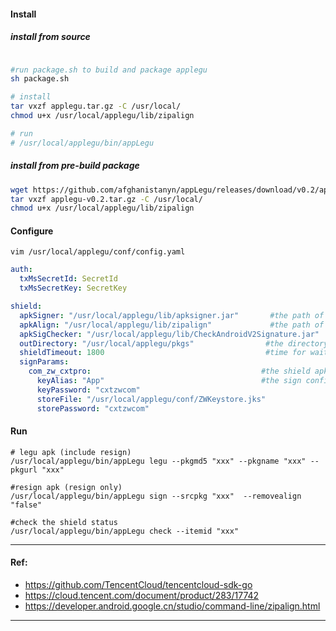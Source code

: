 
#### Install

##### install from source
```bash

#run package.sh to build and package applegu
sh package.sh

# install
tar vxzf applegu.tar.gz -C /usr/local/
chmod u+x /usr/local/applegu/lib/zipalign

# run 
# /usr/local/applegu/bin/appLegu

```

##### install from pre-build package
```bash
wget https://github.com/afghanistanyn/appLegu/releases/download/v0.2/applegu-v0.2.tar.gz
tar vxzf applegu-v0.2.tar.gz -C /usr/local/
chmod u+x /usr/local/applegu/lib/zipalign

```


#### Configure

    vim /usr/local/applegu/conf/config.yaml

```yaml
auth:
  txMsSecretId: SecretId
  txMsSecretKey: SecretKey

shield:
  apkSigner: "/usr/local/applegu/lib/apksigner.jar"       #the path of apksigner
  apkAlign: "/usr/local/applegu/lib/zipalign"             #the path of zipalign
  apkSigChecker: "/usr/local/applegu/lib/CheckAndroidV2Signature.jar"       
  outDirectory: "/usr/local/applegu/pkgs"                #the directory of output apks
  shieldTimeout: 1800                                    #time for wait legu shield , check every 30 sec
  signParams:
    com_zw_cxtpro:                                      #the shield apk bundle name , concat with '_'
      keyAlias: "App"                                   #the sign config of your apk
      keyPassword: "cxtzwcom"
      storeFile: "/usr/local/applegu/conf/ZWKeystore.jks"
      storePassword: "cxtzwcom"
```

#### Run 

    # legu apk (include resign)
    /usr/local/applegu/bin/appLegu legu --pkgmd5 "xxx" --pkgname "xxx" --pkgurl "xxx"

    #resign apk (resign only)
    /usr/local/applegu/bin/appLegu sign --srcpkg "xxx"  --removealign "false"
    
    #check the shield status
    /usr/local/applegu/bin/appLegu check --itemid "xxx"
    
---- 
#### Ref:
- https://github.com/TencentCloud/tencentcloud-sdk-go
- https://cloud.tencent.com/document/product/283/17742
- https://developer.android.google.cn/studio/command-line/zipalign.html
----